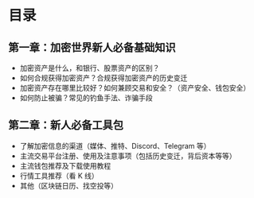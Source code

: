 # 目录

## 第一章：加密世界新人必备基础知识
- 加密资产是什么，和银行、股票资产的区别？
- 如何合规获得加密资产？合规获得加密资产的历史变迁
- 加密资产存在哪里比较好？如何兼顾交易和安全？（资产安全、钱包安全）
- 如何防止被骗？常见的钓鱼手法、诈骗手段

## 第二章：新人必备工具包
- 了解加密信息的渠道（媒体、推特、Discord、Telegram 等）
- 主流交易平台注册、使用及注意事项（包括历史变迁，背后资本等等）
- 主流钱包推荐及下载使用教程
- 行情工具推荐（看 K 线）
- 其他（区块链日历、找空投等）